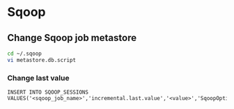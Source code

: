 # Sqoop

## Change Sqoop job metastore
```bash
cd ~/.sqoop
vi metastore.db.script
```

### Change last value
```
INSERT INTO SQOOP_SESSIONS VALUES('<sqoop_job_name>','incremental.last.value','<value>','SqoopOptions')
```
